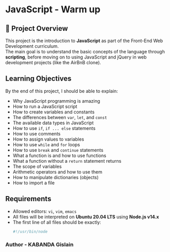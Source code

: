 # JavaScript - Warm up

## 📌 Project Overview
This project is the introduction to **JavaScript** as part of the Front-End Web Development curriculum.  
The main goal is to understand the basic concepts of the language through **scripting**, before moving on to using JavaScript and jQuery in web development projects (like the AirBnB clone).

## Learning Objectives
By the end of this project, I should be able to explain:
- Why JavaScript programming is amazing
- How to run a JavaScript script
- How to create variables and constants
- The differences between `var`, `let`, and `const`
- The available data types in JavaScript
- How to use `if`, `if ... else` statements
- How to use comments
- How to assign values to variables
- How to use `while` and `for` loops
- How to use `break` and `continue` statements
- What a function is and how to use functions
- What a function without a `return` statement returns
- The scope of variables
- Arithmetic operators and how to use them
- How to manipulate dictionaries (objects)
- How to import a file

## Requirements
- Allowed editors: `vi`, `vim`, `emacs`
- All files will be interpreted on **Ubuntu 20.04 LTS** using **Node.js v14.x**
- The first line of all files should be exactly:
  ```bash
  #!/usr/bin/node


### Author - KABANDA Gislain

